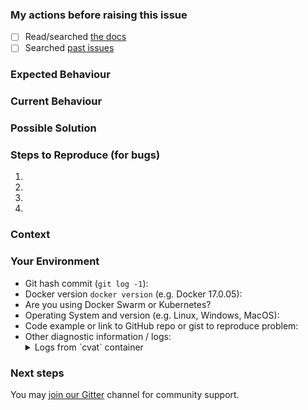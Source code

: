 <!---
Copyright (C) 2020 Intel Corporation

SPDX-License-Identifier: MIT
-->

### My actions before raising this issue
- [ ] Read/searched [the docs](https://github.com/opencv/cvat/tree/master#documentation)
- [ ] Searched [past issues](/issues)

<!--- Provide a general summary of the issue in the Title above -->

### Expected Behaviour
<!--- If you're describing a bug, tell us what should happen. If you're
suggesting a change/improvement, tell us how it should work -->

### Current Behaviour
<!--- If describing a bug, tell us what happens instead of the expected
behavior. If suggesting a change/improvement, explain the difference from
current behavior -->

### Possible Solution
<!--- Not obligatory, but suggest a fix/reason for the bug, or ideas how
to implement the addition or change -->

### Steps to Reproduce (for bugs)
<!--- Provide a link to a live example or an unambiguous set of steps to
reproduce this bug. Include code to reproduce, if relevant -->
1.
1.
1.
1.

### Context
<!--- How has this issue affected you? What are you trying to accomplish?
Providing context helps us come up with a solution that is most useful in
the real world -->

### Your Environment
<!--- Include as many relevant details about the environment you experienced
the bug in -->
- Git hash commit (`git log -1`):
- Docker version `docker version` (e.g. Docker 17.0.05):
- Are you using Docker Swarm or Kubernetes?
- Operating System and version (e.g. Linux, Windows, MacOS):
- Code example or link to GitHub repo or gist to reproduce problem:
- Other diagnostic information / logs:
    <details>
    <summary>Logs from `cvat` container</summary>
    </details>

### Next steps
You may [join our Gitter](https://gitter.im/opencv-cvat/public) channel for community support.
